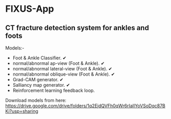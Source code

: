 # FIXUS-App
 CT fracture detection system for ankles and foots
 -------------------------------------------------
 
 Models:-
 
 - Foot & Ankle Classifier. ✔
 - normal/abnormal ap-view (Foot & Ankle). ✔
 - normal/abnormal lateral-view (Foot & Ankle). ✔
 - normal/abnormal oblique-view (Foot & Ankle). ✔
 - Grad-CAM generator. ✔
 - Salliancy map generator. ✔
 - Reinforcement learning feedback loop.

Download models from here: https://drive.google.com/drive/folders/1q2EjdQVFh0qWr6rIalIYoVSoDqc87BKi?usp=sharing
